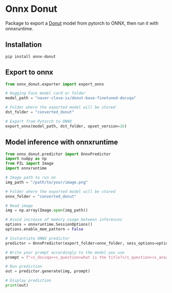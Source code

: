 # Onnx Donut

Package to export a [Donut](https://github.com/clovaai/donut) model from pytorch to ONNX, then run it with onnxruntime.

## Installation

```shell
pip install onnx-donut
```

## Export to onnx

```python
from onnx_donut.exporter import export_onnx

# Hugging Face model card or folder
model_path = "naver-clova-ix/donut-base-finetuned-docvqa"

# Folder where the exported model will be stored
dst_folder = "converted_donut"

# Export from Pytorch to ONNX
export_onnx(model_path, dst_folder, opset_version=16)
```

## Model inference with onnxruntime

```python
from onnx_donut.predictor import OnnxPredictor
import numpy as np
from PIL import Image
import onnxruntime

# Image path to run on
img_path = "/path/to/your/image.png"

# Folder where the exported model will be stored
onnx_folder = "converted_donut"

# Read image
img = np.array(Image.open(img_path))

# Avoid increase of memory usage between inferences
options = onnxruntime.SessionOptions()
options.enable_mem_pattern = False

# Instantiate ONNX predictor
predictor = OnnxPredictor(export_folder=onnx_folder, sess_options=options)

# Write your prompt accordingly to the model you use
prompt = f"<s_docvqa><s_question>what is the title?</s_question><s_answer>"

# Run prediction
out = predictor.generate(img, prompt)

# Display prediction
print(out)
```